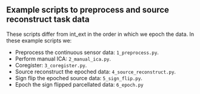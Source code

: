 Example scripts to preprocess and source reconstruct task data
--------------------------------------------------------------

These scripts differ from int_ext in the order in which we epoch the data. In these example scripts we:

- Preprocess the continuous sensor data: `1_preprocess.py`.
- Perform manual ICA: `2_manual_ica.py`.
- Coregister: `3_coregister.py`.
- Source reconstruct the epoched data: `4_source_reconstruct.py`.
- Sign flip the epoched source data: `5_sign_flip.py`.
- Epoch the sign flipped parcellated data: `6_epoch.py`
